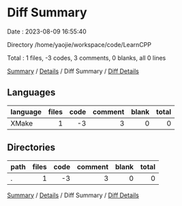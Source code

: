 # Diff Summary

Date : 2023-08-09 16:55:40

Directory /home/yaojie/workspace/code/LearnCPP

Total : 1 files,  -3 codes, 3 comments, 0 blanks, all 0 lines

[Summary](results.md) / [Details](details.md) / Diff Summary / [Diff Details](diff-details.md)

## Languages
| language | files | code | comment | blank | total |
| :--- | ---: | ---: | ---: | ---: | ---: |
| XMake | 1 | -3 | 3 | 0 | 0 |

## Directories
| path | files | code | comment | blank | total |
| :--- | ---: | ---: | ---: | ---: | ---: |
| . | 1 | -3 | 3 | 0 | 0 |

[Summary](results.md) / [Details](details.md) / Diff Summary / [Diff Details](diff-details.md)